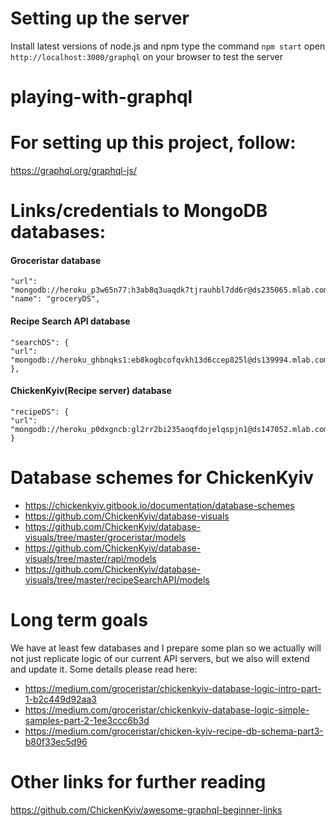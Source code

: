 # Setting up the server
Install latest versions of  node.js and npm 
type the command `npm start`
open `http://localhost:3000/graphql` on your browser to test the server

# playing-with-graphql

# For setting up this project, follow:
https://graphql.org/graphql-js/

# Links/credentials to MongoDB databases:

#### Groceristar database
```
"url": "mongodb://heroku_p3w65n77:h3ab8q3uaqdk7tjrauhbl7dd6r@ds235065.mlab.com:35065/heroku_p3w65n77",
"name": "groceryDS",
```

#### Recipe Search API database
```
"searchDS": {
"url": "mongodb://heroku_ghbnqks1:eb8kogbcofqvkh13d6ccep825l@ds139994.mlab.com:39994/heroku_ghbnqks1"
},
```

#### ChickenKyiv(Recipe server) database
```
"recipeDS": {
"url": "mongodb://heroku_p0dxgncb:gl2rr2bi235aoqfdojelqspjn1@ds147052.mlab.com:47052/heroku_p0dxgncb"
}
```

# Database schemes for ChickenKyiv
- https://chickenkyiv.gitbook.io/documentation/database-schemes
- https://github.com/ChickenKyiv/database-visuals
- https://github.com/ChickenKyiv/database-visuals/tree/master/groceristar/models
- https://github.com/ChickenKyiv/database-visuals/tree/master/rapi/models
- https://github.com/ChickenKyiv/database-visuals/tree/master/recipeSearchAPI/models


# Long term goals
We have at least few databases and I prepare some plan so we actually will not just replicate logic of our current API servers, but we also will extend and update it.
Some details please read here: 
- https://medium.com/groceristar/chickenkyiv-database-logic-intro-part-1-b2c449d92aa3
- https://medium.com/groceristar/chickenkyiv-database-logic-simple-samples-part-2-1ee3ccc6b3d
- https://medium.com/groceristar/chicken-kyiv-recipe-db-schema-part3-b80f33ec5d96



# Other links for further reading
https://github.com/ChickenKyiv/awesome-graphql-beginner-links
